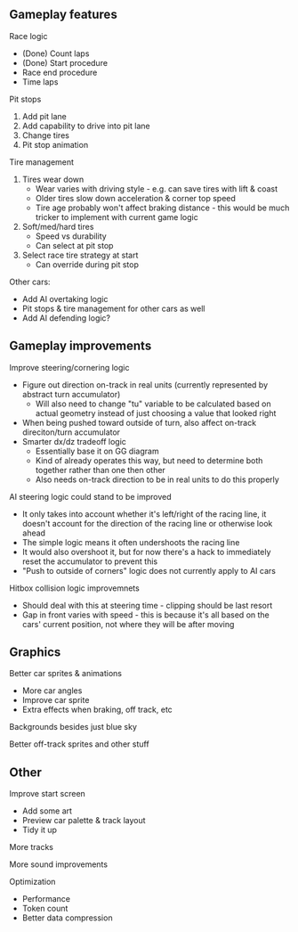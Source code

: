 ## Gameplay features

Race logic
* (Done) Count laps
* (Done) Start procedure
* Race end procedure
* Time laps

Pit stops
1. Add pit lane
2. Add capability to drive into pit lane
3. Change tires
4. Pit stop animation

Tire management
1. Tires wear down
	- Wear varies with driving style - e.g. can save tires with lift & coast
	- Older tires slow down acceleration & corner top speed
	- Tire age probably won't affect braking distance - this would be much tricker to implement with current game logic
2. Soft/med/hard tires
	- Speed vs durability
	- Can select at pit stop
3. Select race tire strategy at start
	- Can override during pit stop

Other cars:
* Add AI overtaking logic
* Pit stops & tire management for other cars as well
* Add AI defending logic?

## Gameplay improvements

Improve steering/cornering logic
* Figure out direction on-track in real units (currently represented by abstract turn accumulator)
	- Will also need to change "tu" variable to be calculated based on actual geometry instead of just choosing a value that looked right
* When being pushed toward outside of turn, also affect on-track direciton/turn accumulator
* Smarter dx/dz tradeoff logic
	- Essentially base it on GG diagram
	- Kind of already operates this way, but need to determine both together rather than one then other
	- Also needs on-track direction to be in real units to do this properly

AI steering logic could stand to be improved
* It only takes into account whether it's left/right of the racing line, it doesn't account for the direction of the racing line or otherwise look ahead
* The simple logic means it often undershoots the racing line
* It would also overshoot it, but for now there's a hack to immediately reset the accumulator to prevent this
* "Push to outside of corners" logic does not currently apply to AI cars

Hitbox collision logic improvemnets
* Should deal with this at steering time - clipping should be last resort
* Gap in front varies with speed - this is because it's all based on the cars' current position, not where they will be after moving

## Graphics

Better car sprites & animations
* More car angles
* Improve car sprite
* Extra effects when braking, off track, etc

Backgrounds besides just blue sky

Better off-track sprites and other stuff

## Other

Improve start screen
* Add some art
* Preview car palette & track layout
* Tidy it up

More tracks

More sound improvements

Optimization
* Performance
* Token count
* Better data compression
